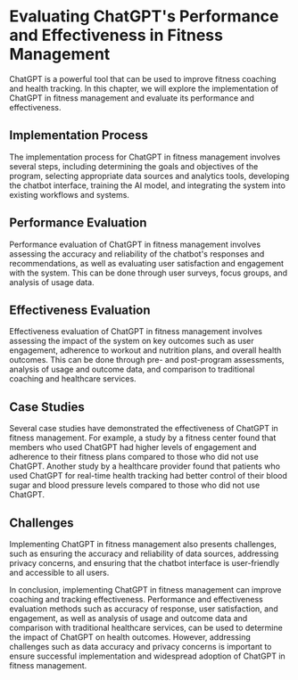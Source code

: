 Evaluating ChatGPT's Performance and Effectiveness in Fitness Management
====================================================================================================================================

ChatGPT is a powerful tool that can be used to improve fitness coaching and health tracking. In this chapter, we will explore the implementation of ChatGPT in fitness management and evaluate its performance and effectiveness.

Implementation Process
----------------------

The implementation process for ChatGPT in fitness management involves several steps, including determining the goals and objectives of the program, selecting appropriate data sources and analytics tools, developing the chatbot interface, training the AI model, and integrating the system into existing workflows and systems.

Performance Evaluation
----------------------

Performance evaluation of ChatGPT in fitness management involves assessing the accuracy and reliability of the chatbot's responses and recommendations, as well as evaluating user satisfaction and engagement with the system. This can be done through user surveys, focus groups, and analysis of usage data.

Effectiveness Evaluation
------------------------

Effectiveness evaluation of ChatGPT in fitness management involves assessing the impact of the system on key outcomes such as user engagement, adherence to workout and nutrition plans, and overall health outcomes. This can be done through pre- and post-program assessments, analysis of usage and outcome data, and comparison to traditional coaching and healthcare services.

Case Studies
------------

Several case studies have demonstrated the effectiveness of ChatGPT in fitness management. For example, a study by a fitness center found that members who used ChatGPT had higher levels of engagement and adherence to their fitness plans compared to those who did not use ChatGPT. Another study by a healthcare provider found that patients who used ChatGPT for real-time health tracking had better control of their blood sugar and blood pressure levels compared to those who did not use ChatGPT.

Challenges
----------

Implementing ChatGPT in fitness management also presents challenges, such as ensuring the accuracy and reliability of data sources, addressing privacy concerns, and ensuring that the chatbot interface is user-friendly and accessible to all users.

In conclusion, implementing ChatGPT in fitness management can improve coaching and tracking effectiveness. Performance and effectiveness evaluation methods such as accuracy of response, user satisfaction, and engagement, as well as analysis of usage and outcome data and comparison with traditional healthcare services, can be used to determine the impact of ChatGPT on health outcomes. However, addressing challenges such as data accuracy and privacy concerns is important to ensure successful implementation and widespread adoption of ChatGPT in fitness management.
